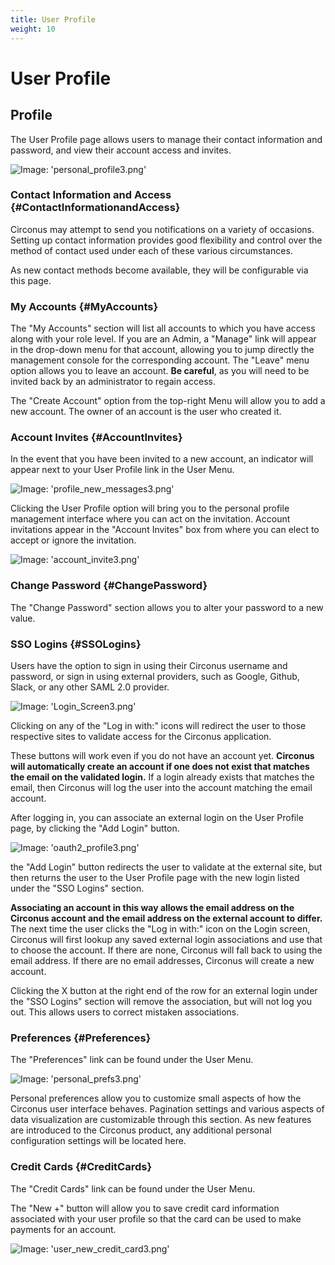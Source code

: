 ```yaml
---
title: User Profile
weight: 10
---
```


# User Profile

## Profile

The User Profile page allows users to manage their contact information and password, and view their account access and invites.

![Image: 'personal_profile3.png'](/images/circonus/personal_profile3.png)

### Contact Information and Access {#ContactInformationandAccess}

Circonus may attempt to send you notifications on a variety of occasions.  Setting up contact information provides good flexibility and control over the method of contact used under each of these various circumstances.

As new contact methods become available, they will be configurable via this page.

### My Accounts {#MyAccounts}

The "My Accounts" section will list all accounts to which you have access along with your role level. If you are an Admin, a "Manage" link will appear in the drop-down menu for that account, allowing you to jump directly the management console for the corresponding account.  The "Leave" menu option allows you to leave an account. **Be careful**, as you will need to be invited back by an administrator to regain access.

The "Create Account" option from the top-right Menu will allow you to add a new account. The owner of an account is the user who created it.

### Account Invites {#AccountInvites}

In the event that you have been invited to a new account, an indicator will appear next to your User Profile link in the User Menu.

![Image: 'profile_new_messages3.png'](/images/circonus/profile_new_messages3.png)

Clicking the User Profile option will bring you to the personal profile management interface where you can act on the invitation.  Account invitations appear in the "Account Invites" box from where you can elect to accept or ignore the invitation.

![Image: 'account_invite3.png'](/images/circonus/account_invite3.png)

### Change Password {#ChangePassword}

The "Change Password" section allows you to alter your password to a new value.

### SSO Logins {#SSOLogins}

Users have the option to sign in using their Circonus username and password, or sign in using external providers, such as Google, Github, Slack, or any other SAML 2.0 provider.

![Image: 'Login_Screen3.png'](/images/circonus/Login_Screen3.png)

Clicking on any of the "Log in with:" icons will redirect the user to those respective sites to validate access for the Circonus application.

These buttons will work even if you do not have an account yet. **Circonus will automatically create an account if one does not exist that matches the email on the validated login.** If a login already exists that matches the email, then Circonus will log the user into the account matching the email account.

After logging in, you can associate an external login on the User Profile page, by clicking the "Add Login" button.

![Image: 'oauth2_profile3.png'](/images/circonus/oauth2_profile3.png)

the "Add Login" button redirects the user to validate at the external site, but then returns the user to the User Profile page with the new login listed under the "SSO Logins" section.

**Associating an account in this way allows the email address on the Circonus account and the email address on the external account to differ.** The next time the user clicks the "Log in with:" icon on the Login screen, Circonus will first lookup any saved external login associations and use that to choose the account. If there are none, Circonus will fall back to using the email address. If there are no email addresses, Circonus will create a new account.

Clicking the X button at the right end of the row for an external login under the "SSO Logins" section will remove the association, but will not log you out. This allows users to correct mistaken associations.

### Preferences {#Preferences}

The "Preferences" link can be found under the User Menu.

![Image: 'personal_prefs3.png'](/images/circonus/personal_prefs3.png)

Personal preferences allow you to customize small aspects of how the Circonus user interface behaves.  Pagination settings and various aspects of data visualization are customizable through this section.  As new features are introduced to the Circonus product, any additional personal configuration settings will be located here.

### Credit Cards {#CreditCards}

The "Credit Cards" link can be found under the User Menu.

The "New +" button will allow you to save credit card information associated with your user profile so that the card can be used to make payments for an account.

![Image: 'user_new_credit_card3.png'](/images/circonus/user_new_credit_card3.png)


